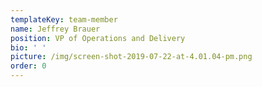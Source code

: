 ```yaml
---
templateKey: team-member
name: Jeffrey Brauer
position: VP of Operations and Delivery
bio: ' '
picture: /img/screen-shot-2019-07-22-at-4.01.04-pm.png
order: 0
---
```


